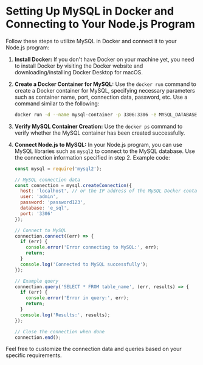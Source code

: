 # Setting Up MySQL in Docker and Connecting to Your Node.js Program

Follow these steps to utilize MySQL in Docker and connect it to your Node.js program:

1. **Install Docker:** If you don't have Docker on your machine yet, you need to install Docker by visiting the Docker website and downloading/installing Docker Desktop for macOS.

2. **Create a Docker Container for MySQL:** Use the `docker run` command to create a Docker container for MySQL, specifying necessary parameters such as container name, port, connection data, password, etc. Use a command similar to the following:

   ```bash
   docker run -d --name mysql-container -p 3306:3306 -e MYSQL_DATABASE=e_sql -e MYSQL_USER=admin -e MYSQL_PASSWORD=password123 -e MYSQL_ROOT_PASSWORD=root_password123 mysql:latest
   ```

3. **Verify MySQL Container Creation:** Use the `docker ps` command to verify whether the MySQL container has been created successfully.

4. **Connect Node.js to MySQL:** In your Node.js program, you can use MySQL libraries such as `mysql2` to connect to the MySQL database. Use the connection information specified in step 2. Example code:

   ```javascript
   const mysql = require('mysql2');

   // MySQL connection data
   const connection = mysql.createConnection({
     host: 'localhost', // or the IP address of the MySQL Docker container
     user: 'admin',
     password: 'password123',
     database: 'e_sql',
     port: '3306'
   });

   // Connect to MySQL
   connection.connect((err) => {
     if (err) {
       console.error('Error connecting to MySQL:', err);
       return;
     }
     console.log('Connected to MySQL successfully');
   });

   // Example query
   connection.query('SELECT * FROM table_name', (err, results) => {
     if (err) {
       console.error('Error in query:', err);
       return;
     }
     console.log('Results:', results);
   });

   // Close the connection when done
   connection.end();
   ```

Feel free to customize the connection data and queries based on your specific requirements.
